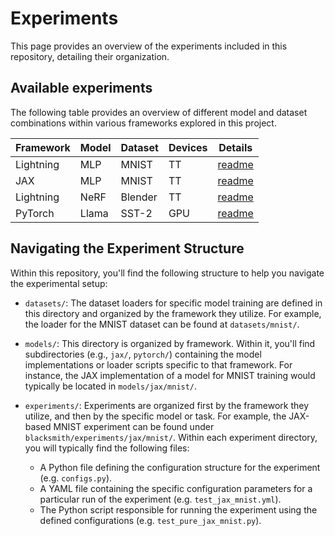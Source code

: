 # Experiments

This page provides an overview of the experiments included in this repository, detailing their organization.

## Available experiments

The following table provides an overview of different model and dataset combinations within various frameworks explored in this project.

| Framework | Model | Dataset | Devices | Details |
| --- | --- | --- | --- | --- |
| Lightning | MLP | MNIST | TT | [readme](https://github.com/tenstorrent/tt-blacksmith/tree/main/blacksmith/experiments/lightning/mnist/README.md) |
| JAX | MLP | MNIST | TT | [readme](https://github.com/tenstorrent/tt-blacksmith/tree/main/blacksmith/experiments/jax/mnist) |
| Lightning | NeRF | Blender | TT | [readme](https://github.com/tenstorrent/tt-blacksmith/blob/main/blacksmith/experiments/lightning/nerf/README.md) |
| PyTorch | Llama | SST-2 | GPU | [readme](https://github.com/tenstorrent/tt-blacksmith/blob/main/blacksmith/experiments/pytorch/llama/README.md) |

## Navigating the Experiment Structure
Within this repository, you'll find the following structure to help you navigate the experimental setup:

- `datasets/`: The dataset loaders for specific model training are defined in this directory and organized by the framework they utilize. For example, the loader for the MNIST dataset can be found at `datasets/mnist/`.
- `models/`: This directory is organized by framework. Within it, you'll find subdirectories (e.g., `jax/`, `pytorch/`) containing the model implementations or loader scripts specific to that framework. For instance, the JAX implementation of a model for MNIST training would typically be located in `models/jax/mnist/`.
- `experiments/`: Experiments are organized first by the framework they utilize, and then by the specific model or task. For example, the JAX-based MNIST experiment can be found under `blacksmith/experiments/jax/mnist/`. Within each experiment directory, you will typically find the following files:

    - A Python file defining the configuration structure for the experiment (e.g. `configs.py`).
    - A YAML file containing the specific configuration parameters for a particular run of the experiment (e.g. `test_jax_mnist.yml`).
    - The Python script responsible for running the experiment using the defined configurations (e.g. `test_pure_jax_mnist.py`).
